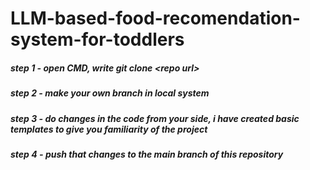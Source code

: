 # LLM-based-food-recomendation-system-for-toddlers

##### step 1 -  open CMD, write git clone <repo url<git repo url>>
##### step 2 - make your own branch in local system
##### step 3 - do changes in the code from your side, i have created basic templates to give you familiarity of the project
##### step 4 - push that changes to the main branch of this repository
